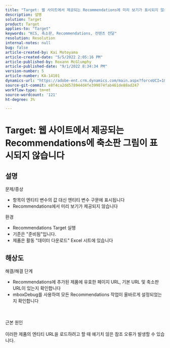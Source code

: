```yaml
---
title: "Target: 웹 사이트에서 제공되는 Recommendations에 미리 보기가 표시되지 않습니다."
description: 설명
solution: Target
product: Target
applies-to: "Target"
keywords: "KCS, 축소판, Recommendations, 컨텐츠 전달"
resolution: Resolution
internal-notes: null
bug: false
article-created-by: Kai Motoyama
article-created-date: "5/5/2022 2:05:16 PM"
article-published-by: Roxann McGlumphy
article-published-date: "9/1/2022 8:34:34 PM"
version-number: 5
article-number: KA-14101
dynamics-url: "https://adobe-ent.crm.dynamics.com/main.aspx?forceUCI=1&pagetype=entityrecord&etn=knowledgearticle&id=4f2d5b63-7ccc-ec11-a7b5-6045bd00d995"
source-git-commit: e8f4ca2dd578944d4fe399074fab461de88ad247
workflow-type: tm+mt
source-wordcount: '121'
ht-degree: 3%

---
```


# Target: 웹 사이트에서 제공되는 Recommendations에 축소판 그림이 표시되지 않습니다

## 설명

문제/증상<br>
- 항목이 엔티티 변수의 값 대신 엔티티 변수 구문에 표시됩니다
- Recommendations에서 미리 보기가 제공되지 않습니다

환경
- Recommendations Target 실행
- 기준은 &quot;준비됨&quot;입니다.
- 제품은 활동 &quot;데이터 다운로드&quot; Excel 시트에 있습니다



## 해상도

해결/해결 단계
- Recommendations에 추가된 제품에 유효한 페이지 URL, 기본 URL 및 축소판 URL이 있는지 확인합니다
- mboxDebug를 사용하여 모든 Recommendations 작업이 올바르게 설정되었는지 확인합니다

<br><br>근본 원인<br><br>
이러한 제품의 엔티티 URL을 로드하려고 할 때 예기치 않은 참조 오류가 발생할 수 있습니다.
